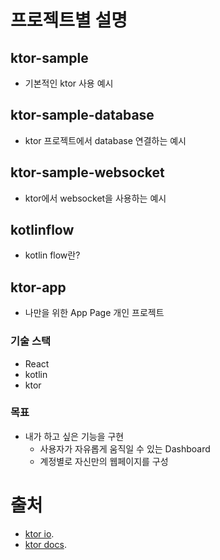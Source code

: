 # 프로젝트별 설명
## ktor-sample
- 기본적인 ktor 사용 예시

## ktor-sample-database
- ktor 프로젝트에서 database 연결하는 예시

## ktor-sample-websocket
- ktor에서 websocket을 사용하는 예시

## kotlinflow
- kotlin flow란?

## ktor-app
- 나만을 위한 App Page 개인 프로젝트
### 기술 스택
- React
- kotlin
- ktor
### 목표
- 내가 하고 싶은 기능을 구현
  - 사용자가 자유롭게 움직일 수 있는 Dashboard
  - 계정별로 자신만의 웹페이지를 구성

# 출처
- [ktor io](https://start.ktor.io/settings?name=ktor-sample&website=example.com&artifact=com.example.ktor-sample&kotlinVersion=2.0.20&ktorVersion=3.0.0-rc-2&buildSystem=GRADLE_KTS&engine=NETTY&configurationIn=YAML&addSampleCode=true&plugins=content-negotiation%2Crouting%2Cktor-gson%2Ccall-logging%2Ccallid).
- [ktor docs](https://ktor.io/docs/server-integrate-database.html#create-project).

